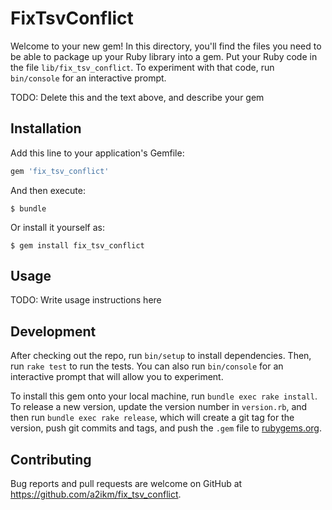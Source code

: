 # FixTsvConflict

Welcome to your new gem! In this directory, you'll find the files you need to be able to package up your Ruby library into a gem. Put your Ruby code in the file `lib/fix_tsv_conflict`. To experiment with that code, run `bin/console` for an interactive prompt.

TODO: Delete this and the text above, and describe your gem

## Installation

Add this line to your application's Gemfile:

```ruby
gem 'fix_tsv_conflict'
```

And then execute:

    $ bundle

Or install it yourself as:

    $ gem install fix_tsv_conflict

## Usage

TODO: Write usage instructions here

## Development

After checking out the repo, run `bin/setup` to install dependencies. Then, run `rake test` to run the tests. You can also run `bin/console` for an interactive prompt that will allow you to experiment.

To install this gem onto your local machine, run `bundle exec rake install`. To release a new version, update the version number in `version.rb`, and then run `bundle exec rake release`, which will create a git tag for the version, push git commits and tags, and push the `.gem` file to [rubygems.org](https://rubygems.org).

## Contributing

Bug reports and pull requests are welcome on GitHub at https://github.com/a2ikm/fix_tsv_conflict.
